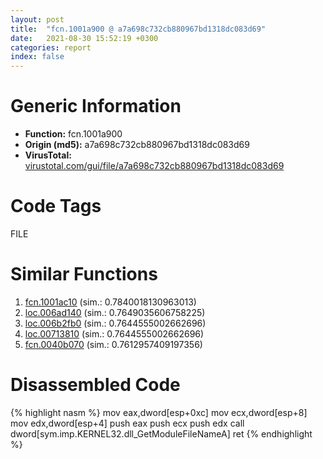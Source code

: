 ```yaml
---
layout: post
title:  "fcn.1001a900 @ a7a698c732cb880967bd1318dc083d69"
date:   2021-08-30 15:52:19 +0300
categories: report
index: false
---
```


# Generic Information
- **Function:** fcn.1001a900
- **Origin (md5):** a7a698c732cb880967bd1318dc083d69
- **VirusTotal:** [virustotal.com/gui/file/a7a698c732cb880967bd1318dc083d69][virustotal_ref]

# Code Tags
<span class="tag" id="FILE">FILE</span>


# Similar Functions

1. [fcn.1001ac10][similar_1_ref] (sim.: 0.7840018130963013)
2. [loc.006ad140][similar_2_ref] (sim.: 0.7649035606758225)
3. [loc.006b2fb0][similar_3_ref] (sim.: 0.7644555002662696)
4. [loc.00713810][similar_4_ref] (sim.: 0.7644555002662696)
5. [fcn.0040b070][similar_5_ref] (sim.: 0.7612957409197356)


# Disassembled Code

{% highlight nasm %}
mov eax,dword[esp+0xc]
mov ecx,dword[esp+8]
mov edx,dword[esp+4]
push eax
push ecx
push edx
call dword[sym.imp.KERNEL32.dll_GetModuleFileNameA]
ret 
{% endhighlight %}


[similar_1_ref]: /report/fcn.1001ac10@a7a698c732cb880967bd1318dc083d69
[similar_2_ref]: /report/loc.006ad140@d65363c7c6c188277432c9e4251c44e5
[similar_3_ref]: /report/loc.006b2fb0@d65363c7c6c188277432c9e4251c44e5
[similar_4_ref]: /report/loc.00713810@d65363c7c6c188277432c9e4251c44e5
[similar_5_ref]: /report/fcn.0040b070@f86ab4114e997e148e8eceeac9acf240
[virustotal_ref]: https://www.virustotal.com/gui/file/a7a698c732cb880967bd1318dc083d69
